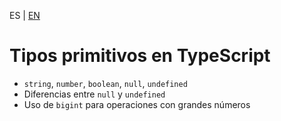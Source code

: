 <!-- MULTILANGUAJE MENU START -->
ES | [EN](https://lckpig.gitbook.io/practical-dev-handbook/typescript/basic-types/primitive-types)
<!-- MULTILANGUAJE MENU END -->

# Tipos primitivos en TypeScript

- `string`, `number`, `boolean`, `null`, `undefined`
- Diferencias entre `null` y `undefined`
- Uso de `bigint` para operaciones con grandes números
